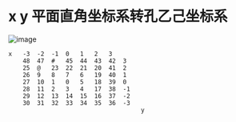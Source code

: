 
# x y 平面直角坐标系转孔乙己坐标系
![image](https://user-images.githubusercontent.com/86919167/178985418-7183b94c-e733-4254-8cf1-1fbf99fe8e28.png)
											
	x	-3	-2	-1	0	1	2	3			
		48	47	#	45	44	43	42	3		
		25	@	23	22	21	20	41	2		
		26	9	8	7	6	19	40	1		
		27	10	1	0	5	18	39	0		
		28	11	2	3	4	17	38	-1		
		29	12	13	14	15	16	37	-2		
		30	31	32	33	34	35	36	-3		
								         y		
	
